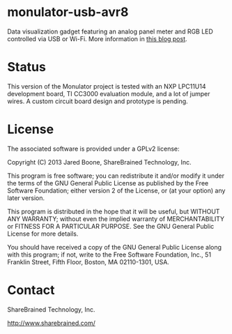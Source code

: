 monulator-usb-avr8
==================

Data visualization gadget featuring an analog panel meter and RGB LED
controlled via USB or Wi-Fi. More information in
[this blog post](http://www.sharebrained.com/2012/05/30/the-monulator/).

Status
======

This version of the Monulator project is tested with an NXP LPC11U14
development board, TI CC3000 evaluation module, and a lot of jumper wires.
A custom circuit board design and prototype is pending.
    
License
=======

The associated software is provided under a GPLv2 license:

Copyright (C) 2013 Jared Boone, ShareBrained Technology, Inc.

This program is free software; you can redistribute it and/or
modify it under the terms of the GNU General Public License
as published by the Free Software Foundation; either version 2
of the License, or (at your option) any later version.

This program is distributed in the hope that it will be useful,
but WITHOUT ANY WARRANTY; without even the implied warranty of
MERCHANTABILITY or FITNESS FOR A PARTICULAR PURPOSE.  See the
GNU General Public License for more details.

You should have received a copy of the GNU General Public License
along with this program; if not, write to the Free Software
Foundation, Inc., 51 Franklin Street, Fifth Floor, Boston, MA
02110-1301, USA.

Contact
=======

ShareBrained Technology, Inc.

<http://www.sharebrained.com/>